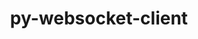 ---
title: "py-websocket-client"
layout: cache
categories: [package, develop-2025-03-30]
meta: {"compilers": ["none"], "num_specs": 5, "num_specs_by_stack": {"data-vis-sdk": 1, "e4s": 1, "e4s-neoverse-v2": 1, "e4s-oneapi": 2, "root": 5}, "oss": ["ubuntu20.04", "ubuntu22.04"], "platforms": ["linux"], "stacks": ["data-vis-sdk", "e4s", "e4s-neoverse-v2", "e4s-oneapi", "root"], "targets": ["neoverse_v2", "x86_64_v3"], "versions": ["1.8.0"]}
spec_details: [{"compiler": "none", "hash": "2gpzp2lt6i6uyykxwfjf5b7d6eptjaki", "os": "ubuntu22.04", "platform": "linux", "size": "-", "stacks": ["e4s", "root"], "target": "x86_64_v3", "variants": ["build_system=python_pip"], "versions": ["1.8.0"]}, {"compiler": "none", "hash": "jhlhhxvnwraolvc5gv7qr4sfnhggwsln", "os": "ubuntu22.04", "platform": "linux", "size": "-", "stacks": ["e4s-oneapi", "root"], "target": "x86_64_v3", "variants": ["build_system=python_pip"], "versions": ["1.8.0"]}, {"compiler": "none", "hash": "jnlklihgnntc4ml44wgzlycs2ul4elcu", "os": "ubuntu22.04", "platform": "linux", "size": "-", "stacks": ["e4s-oneapi", "root"], "target": "x86_64_v3", "variants": ["build_system=python_pip"], "versions": ["1.8.0"]}, {"compiler": "none", "hash": "mi65fpfwlnpff7aruxvmkzbgd2j3eg5i", "os": "ubuntu22.04", "platform": "linux", "size": "-", "stacks": ["e4s-neoverse-v2", "root"], "target": "neoverse_v2", "variants": ["build_system=python_pip"], "versions": ["1.8.0"]}, {"compiler": "none", "hash": "v4lcpcwkvag7mvu7bc34bvg3bmuy7s37", "os": "ubuntu20.04", "platform": "linux", "size": "-", "stacks": ["data-vis-sdk", "root"], "target": "x86_64_v3", "variants": ["build_system=python_pip"], "versions": ["1.8.0"]}]
---